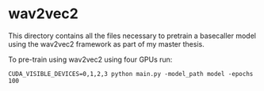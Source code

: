 # wav2vec2

This directory contains all the files necessary to pretrain a basecaller model using the wav2vec2 framework as part of my master thesis.

To pre-train using wav2vec2 using four GPUs run:

```
CUDA_VISIBLE_DEVICES=0,1,2,3 python main.py -model_path model -epochs 100
```
